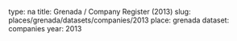 type: na
title: Grenada / Company Register (2013)
slug: places/grenada/datasets/companies/2013
place: grenada
dataset: companies
year: 2013
